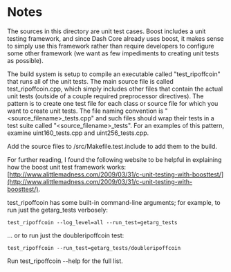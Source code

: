 # Notes
The sources in this directory are unit test cases.  Boost includes a
unit testing framework, and since Dash Core already uses boost, it makes
sense to simply use this framework rather than require developers to
configure some other framework (we want as few impediments to creating
unit tests as possible).

The build system is setup to compile an executable called "test_ripoffcoin"
that runs all of the unit tests.  The main source file is called
test_ripoffcoin.cpp, which simply includes other files that contain the
actual unit tests (outside of a couple required preprocessor
directives).  The pattern is to create one test file for each class or
source file for which you want to create unit tests.  The file naming
convention is "<source_filename>_tests.cpp" and such files should wrap
their tests in a test suite called "<source_filename>_tests".  For an
examples of this pattern, examine uint160_tests.cpp and
uint256_tests.cpp.

Add the source files to /src/Makefile.test.include to add them to the build.

For further reading, I found the following website to be helpful in
explaining how the boost unit test framework works:
[http://www.alittlemadness.com/2009/03/31/c-unit-testing-with-boosttest/](http://www.alittlemadness.com/2009/03/31/c-unit-testing-with-boosttest/).

test_ripoffcoin has some built-in command-line arguments; for
example, to run just the getarg_tests verbosely:

    test_ripoffcoin --log_level=all --run_test=getarg_tests

... or to run just the doubleripoffcoin test:

    test_ripoffcoin --run_test=getarg_tests/doubleripoffcoin

Run  test_ripoffcoin --help   for the full list.

